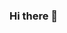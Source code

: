 ### Hi there 👋

<!--
**yangj22/yangj22** is a ✨ _special_ ✨ repository because its `README.md` (this file) appears on your GitHub profile.
How are you
Here are some ideas to get you started:

- 🔭 I’m currently working on ...
- 🌱 I’m currently learning ...
- 👯 I’m looking to collaborate on ...
- 🤔 I’m looking for help with ...
- 💬 Ask me about ...
- 📫 How to reach me: ...
- 😄 Pronouns: ...
- ⚡ Fun fact: ...
-->
